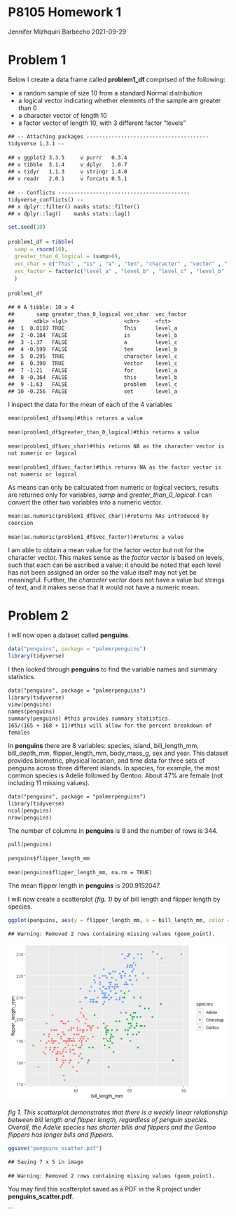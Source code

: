 P8105 Homework 1
================
Jennifer Mizhquiri Barbecho
2021-09-29

# Problem 1

Below I create a data frame called **problem1\_df** comprised of the
following:

-   a random sample of size 10 from a standard Normal distribution
-   a logical vector indicating whether elements of the sample are
    greater than 0
-   a character vector of length 10
-   a factor vector of length 10, with 3 different factor “levels”

<!-- -->

    ## -- Attaching packages --------------------------------------- tidyverse 1.3.1 --

    ## v ggplot2 3.3.5     v purrr   0.3.4
    ## v tibble  3.1.4     v dplyr   1.0.7
    ## v tidyr   1.1.3     v stringr 1.4.0
    ## v readr   2.0.1     v forcats 0.5.1

    ## -- Conflicts ------------------------------------------ tidyverse_conflicts() --
    ## x dplyr::filter() masks stats::filter()
    ## x dplyr::lag()    masks stats::lag()

``` r
set.seed(10)

problem1_df = tibble(
  samp = rnorm(10),
  greater_than_0_logical = (samp>0),
  vec_char = c("This" , "is" , "a" , "ten", "character" , "vector" , "for" , "this" ,  "problem" , "set"),
  vec_factor = factor(c("level_a" , "level_b" , "level_c" , "level_b" , "level_c" , "level_c" , "level_a" , "level_b" , "level_c" , "level_a"))
  )

problem1_df
```

    ## # A tibble: 10 x 4
    ##       samp greater_than_0_logical vec_char  vec_factor
    ##      <dbl> <lgl>                  <chr>     <fct>     
    ##  1  0.0187 TRUE                   This      level_a   
    ##  2 -0.184  FALSE                  is        level_b   
    ##  3 -1.37   FALSE                  a         level_c   
    ##  4 -0.599  FALSE                  ten       level_b   
    ##  5  0.295  TRUE                   character level_c   
    ##  6  0.390  TRUE                   vector    level_c   
    ##  7 -1.21   FALSE                  for       level_a   
    ##  8 -0.364  FALSE                  this      level_b   
    ##  9 -1.63   FALSE                  problem   level_c   
    ## 10 -0.256  FALSE                  set       level_a

I inspect the data for the mean of each of the 4 variables

``` r_mean
mean(problem1_df$samp)#this returns a value

mean(problem1_df$greater_than_0_logical)#this returns a value

mean(problem1_df$vec_char)#this returns NA as the character vector is not numeric or logical

mean(problem1_df$vec_factor)#this returns NA as the factor vector is not numeric or logical
```

As means can only be calculated from numeric or logical vectors, results
are returned only for variables, *samp* and *greater\_than\_0\_logical*.
I can convert the other two variables into a numeric vector.

``` r_numeric_conversion
mean(as.numeric(problem1_df$vec_char))#returns NAs introduced by coercion

mean(as.numeric(problem1_df$vec_factor))#returns a value
```

I am able to obtain a mean value for the factor vector but not for the
character vector. This makes sense as the *factor vector* is based on
levels, such that each can be ascribed a value; it should be noted that
each level has not been assigned an order so the value itself may not
yet be meaningful. Further, the *character vector* does not have a value
but strings of text, and it makes sense that it would not have a numeric
mean.

# Problem 2

I will now open a dataset called **penguins**.

``` r
data("penguins", package = "palmerpenguins")
library(tidyverse)
```

I then looked through **penguins** to find the variable names and
summary statistics.

``` r_penguins_summary
data("penguins", package = "palmerpenguins")
library(tidyverse)
view(penguins)
names(penguins)
summary(penguins) #this provides summary statistics.
165/(165 + 168 + 11)#this will allow for the percent breakdown of females
```

In **penguins** there are 8 variables: species, island,
bill\_length\_mm, bill\_depth\_mm, flipper\_length\_mm, body\_mass\_g,
sex and year. This dataset provides biometric, physical location, and
time data for three sets of penguins across three different islands. In
species, for example, the most common species is Adelie followed by
Gentoo. About 47% are female (not including 11 missing values).

``` r_penguins_colxrow
data("penguins", package = "palmerpenguins")
library(tidyverse)
ncol(penguins)
nrow(penguins)
```

The number of columns in **penguins** is 8 and the number of rows is
344.

``` r_penguins_flipper_mean
pull(penguins)

penguins$flipper_length_mm

mean(penguins$flipper_length_mm, na.rm = TRUE)
```

The mean flipper length in **penguins** is 200.9152047.

I will now create a scatterplot *(fig. 1)* by of bill length and flipper
length by species.

``` r
ggplot(penguins, aes(y = flipper_length_mm, x = bill_length_mm, color = species)) + geom_point()
```

    ## Warning: Removed 2 rows containing missing values (geom_point).

![](template_files/figure-gfm/unnamed-chunk-8-1.png)<!-- -->

*fig 1.* *This scatterplot demonstrates that there is a weakly linear
relationship between bill length and flipper length, regardless of
penguin species. Overall, the Adelie species has shorter bills and
flippers and the Gentoo flippers has longer bills and flippers.*

``` r
ggsave("penguins_scatter.pdf")
```

    ## Saving 7 x 5 in image

    ## Warning: Removed 2 rows containing missing values (geom_point).

You may find this scatterplot saved as a PDF in the R project under
**penguins\_scatter.pdf**.

\`\`\`
